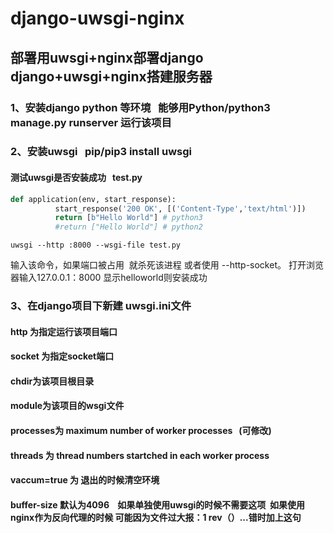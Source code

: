 # django-uwsgi-nginx

## 部署用uwsgi+nginx部署django  django+uwsgi+nginx搭建服务器

### 1、安装django python 等环境   能够用Python/python3 manage.py runserver 运行该项目
### 2、安装uwsgi   pip/pip3 install uwsgi
#### 测试uwsgi是否安装成功   test.py
```python
def application(env, start_response):
          start_response('200 OK', [('Content-Type','text/html')])
          return [b"Hello World"] # python3
          #return ["Hello World"] # python2
```
```
uwsgi --http :8000 --wsgi-file test.py
```
输入该命令，如果端口被占用  就杀死该进程 或者使用 --http-socket。 打开浏览器输入127.0.0.1：8000 显示helloworld则安装成功

### 3、在django项目下新建 uwsgi.ini文件 
#### http 为指定运行该项目端口
#### socket 为指定socket端口
#### chdir为该项目根目录
#### module为该项目的wsgi文件
#### processes为 maximum number of worker processes   (可修改)
#### threads 为 thread numbers startched in each worker process
#### vaccum=true 为 退出的时候清空环境
#### buffer-size 默认为4096    如果单独使用uwsgi的时候不需要这项  如果使用nginx作为反向代理的时候 可能因为文件过大报：1 rev（）...错时加上这句
####


      

